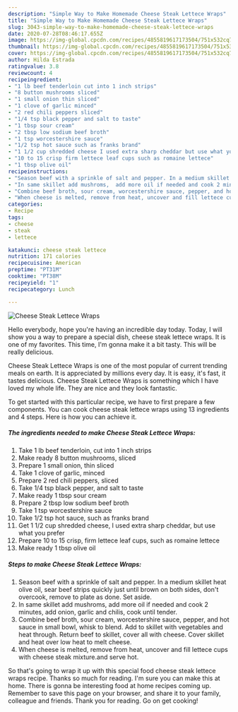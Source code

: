 ```yaml
---
description: "Simple Way to Make Homemade Cheese Steak Lettece Wraps"
title: "Simple Way to Make Homemade Cheese Steak Lettece Wraps"
slug: 3043-simple-way-to-make-homemade-cheese-steak-lettece-wraps
date: 2020-07-28T08:46:17.655Z
image: https://img-global.cpcdn.com/recipes/4855819617173504/751x532cq70/cheese-steak-lettece-wraps-recipe-main-photo.jpg
thumbnail: https://img-global.cpcdn.com/recipes/4855819617173504/751x532cq70/cheese-steak-lettece-wraps-recipe-main-photo.jpg
cover: https://img-global.cpcdn.com/recipes/4855819617173504/751x532cq70/cheese-steak-lettece-wraps-recipe-main-photo.jpg
author: Hilda Estrada
ratingvalue: 3.8
reviewcount: 4
recipeingredient:
- "1 lb beef tenderloin cut into 1 inch strips"
- "8 button mushrooms sliced"
- "1 small onion thin sliced"
- "1 clove of garlic minced"
- "2 red chili peppers sliced"
- "1/4 tsp black pepper and salt to taste"
- "1 tbsp sour cream"
- "2 tbsp low sodium beef broth"
- "1 tsp worcestershire sauce"
- "1/2 tsp hot sauce such as franks brand"
- "1 1/2 cup shredded cheese I used extra sharp cheddar but use what you prefer"
- "10 to 15 crisp firm lettece leaf cups such as romaine lettece"
- "1 tbsp olive oil"
recipeinstructions:
- "Season beef with a sprinkle of salt and pepper. In a medium skillet heat olive oil, sear beef strips quickly just until brown on both sides, don&#39;t overcook, remove to plate as done. Set aside."
- "In same skillet add mushroms,  add more oil if needed and cook 2 minutes, add onion, garlic and chilis, cook until tender."
- "Combine beef broth, sour cream, worcestershire sauce, pepper, and hot sauce in small bowl, whisk to blend. Add to skillet with vegetables and heat through. Return beef to skillet, cover all with cheese. Cover skillet and heat  over low heat to melt cheese."
- "When cheese is melted, remove from heat, uncover and fill lettece cups with cheese steak mixture.and serve hot."
categories:
- Recipe
tags:
- cheese
- steak
- lettece

katakunci: cheese steak lettece 
nutrition: 171 calories
recipecuisine: American
preptime: "PT31M"
cooktime: "PT38M"
recipeyield: "1"
recipecategory: Lunch

---
```



![Cheese Steak Lettece Wraps](https://img-global.cpcdn.com/recipes/4855819617173504/751x532cq70/cheese-steak-lettece-wraps-recipe-main-photo.jpg)

Hello everybody, hope you're having an incredible day today. Today, I will show you a way to prepare a special dish, cheese steak lettece wraps. It is one of my favorites. This time, I'm gonna make it a bit tasty. This will be really delicious.



Cheese Steak Lettece Wraps is one of the most popular of current trending meals on earth. It is appreciated by millions every day. It is easy, it's fast, it tastes delicious. Cheese Steak Lettece Wraps is something which I have loved my whole life. They are nice and they look fantastic.


To get started with this particular recipe, we have to first prepare a few components. You can cook cheese steak lettece wraps using 13 ingredients and 4 steps. Here is how you can achieve it.

<!--inarticleads1-->

##### The ingredients needed to make Cheese Steak Lettece Wraps:

1. Take 1 lb beef tenderloin, cut into 1 inch strips
1. Make ready 8 button mushrooms, sliced
1. Prepare 1 small onion, thin sliced
1. Take 1 clove of garlic, minced
1. Prepare 2 red chili peppers, sliced
1. Take 1/4 tsp black pepper, and salt to taste
1. Make ready 1 tbsp sour cream
1. Prepare 2 tbsp low sodium beef broth
1. Take 1 tsp worcestershire sauce
1. Take 1/2 tsp hot sauce, such as franks brand
1. Get 1 1/2 cup shredded cheese, I used extra sharp cheddar, but use what you prefer
1. Prepare 10 to 15 crisp, firm lettece leaf cups, such as romaine lettece
1. Make ready 1 tbsp olive oil




<!--inarticleads2-->

##### Steps to make Cheese Steak Lettece Wraps:

1. Season beef with a sprinkle of salt and pepper. In a medium skillet heat olive oil, sear beef strips quickly just until brown on both sides, don&#39;t overcook, remove to plate as done. Set aside.
1. In same skillet add mushroms,  add more oil if needed and cook 2 minutes, add onion, garlic and chilis, cook until tender.
1. Combine beef broth, sour cream, worcestershire sauce, pepper, and hot sauce in small bowl, whisk to blend. Add to skillet with vegetables and heat through. Return beef to skillet, cover all with cheese. Cover skillet and heat  over low heat to melt cheese.
1. When cheese is melted, remove from heat, uncover and fill lettece cups with cheese steak mixture.and serve hot.




So that's going to wrap it up with this special food cheese steak lettece wraps recipe. Thanks so much for reading. I'm sure you can make this at home. There is gonna be interesting food at home recipes coming up. Remember to save this page on your browser, and share it to your family, colleague and friends. Thank you for reading. Go on get cooking!
